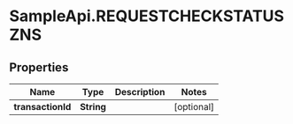 # SampleApi.REQUESTCHECKSTATUSZNS

## Properties

Name | Type | Description | Notes
------------ | ------------- | ------------- | -------------
**transactionId** | **String** |  | [optional] 


